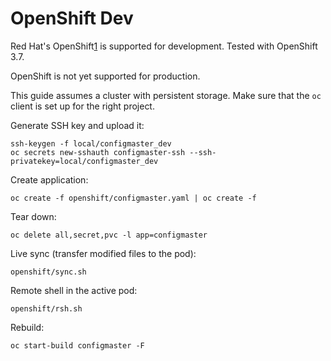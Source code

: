 # OpenShift Dev

Red Hat's OpenShift[1] is supported for development. Tested with OpenShift 3.7.

OpenShift is not yet supported for production.

This guide assumes a cluster with persistent storage.
Make sure that the `oc` client is set up for the right project.

Generate SSH key and upload it:

    ssh-keygen -f local/configmaster_dev
    oc secrets new-sshauth configmaster-ssh --ssh-privatekey=local/configmaster_dev

Create application:

    oc create -f openshift/configmaster.yaml | oc create -f

Tear down:

    oc delete all,secret,pvc -l app=configmaster

Live sync (transfer modified files to the pod):

    openshift/sync.sh

Remote shell in the active pod:

    openshift/rsh.sh
    
Rebuild:

    oc start-build configmaster -F

[1]: https://github.com/openshift/origin
